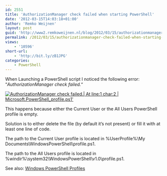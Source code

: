 ```yaml
---
id: 2551
title: 'AuthorizationManager check failed when starting PowerShell'
date: '2012-03-15T14:03:18+01:00'
author: 'Remko Weijnen'
layout: post
guid: 'http://www2.remkoweijnen.nl/blog/2012/03/15/authorizationmanager-check-failed-when-starting-powershell/'
permalink: /2012/03/15/authorizationmanager-check-failed-when-starting-powershell/
views:
    - '10596'
short-url:
    - 'http://bit.ly/zB1JPG'
categories:
    - PowerShell
---
```


When Launching a PowerShell script I noticed the following error: “*AuthorizationManager check failed.*“

[![AuthorizationManager check failed.| At line:1 char:2 | Microsoft.PowerShell_profile.ps1'](http://192.168.40.25:8081/wp-content/uploads/2012/03/image_thumb21.png "PowerShell")](http://192.168.40.25:8081/wp-content/uploads/2012/03/image21.png)

This happens because either the Current User or the All Users PowerShell profile is empty.

Solution is to either delete the file (by default it’s not present) or fill it with at least one line of code.

The path to the Current User profile is located in %UserProfile%\\My Documents\\WindowsPowerShell\\profile.ps1.

The path to the All Users profile is located in %windir%\\system32\\WindowsPowerShell\\v1.0\\profile.ps1.

See also: [Windows PowerShell Profiles](http://msdn.microsoft.com/en-us/library/windows/desktop/bb613488(v=vs.85).aspx)